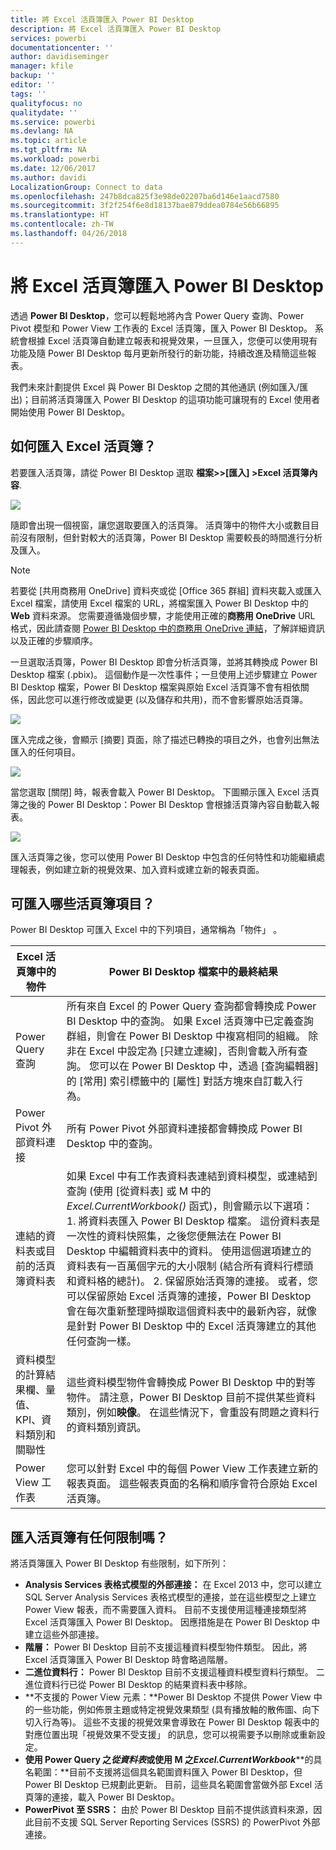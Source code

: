 ```yaml
---
title: 將 Excel 活頁簿匯入 Power BI Desktop
description: 將 Excel 活頁簿匯入 Power BI Desktop
services: powerbi
documentationcenter: ''
author: davidiseminger
manager: kfile
backup: ''
editor: ''
tags: ''
qualityfocus: no
qualitydate: ''
ms.service: powerbi
ms.devlang: NA
ms.topic: article
ms.tgt_pltfrm: NA
ms.workload: powerbi
ms.date: 12/06/2017
ms.author: davidi
LocalizationGroup: Connect to data
ms.openlocfilehash: 247b8dca825f3e98de02207ba6d146e1aacd7580
ms.sourcegitcommit: 3f2f254f6e8d18137bae879ddea0784e56b66895
ms.translationtype: HT
ms.contentlocale: zh-TW
ms.lasthandoff: 04/26/2018
---
```

# <a name="import-excel-workbooks-into-power-bi-desktop"></a>將 Excel 活頁簿匯入 Power BI Desktop
透過 **Power BI Desktop**，您可以輕鬆地將內含 Power Query 查詢、Power Pivot 模型和 Power View 工作表的 Excel 活頁簿，匯入 Power BI Desktop。 系統會根據 Excel 活頁簿自動建立報表和視覺效果，一旦匯入，您便可以使用現有功能及隨 Power BI Desktop 每月更新所發行的新功能，持續改進及精簡這些報表。

我們未來計劃提供 Excel 與 Power BI Desktop 之間的其他通訊 (例如匯入/匯出)；目前將活頁簿匯入 Power BI Desktop 的這項功能可讓現有的 Excel 使用者開始使用 Power BI Desktop。

## <a name="how-do-i-import-an-excel-workbook"></a>如何匯入 Excel 活頁簿？
若要匯入活頁簿，請從 Power BI Desktop 選取 **檔案\>>[匯入] \>Excel 活頁簿內容**.

![](media/desktop-import-excel-workbooks/importexceltopbi_1.png)

隨即會出現一個視窗，讓您選取要匯入的活頁簿。 活頁簿中的物件大小或數目目前沒有限制，但針對較大的活頁簿，Power BI Desktop 需要較長的時間進行分析及匯入。

> [!NOTE]
> 若要從 [共用商務用 OneDrive] 資料夾或從 [Office 365 群組] 資料夾載入或匯入 Excel 檔案，請使用 Excel 檔案的 URL，將檔案匯入 Power BI Desktop 中的 **Web** 資料來源。 您需要遵循幾個步驟，才能使用正確的**商務用 OneDrive** URL 格式，因此請查閱 [Power BI Desktop 中的商務用 OneDrive 連結](desktop-use-onedrive-business-links.md)，了解詳細資訊以及正確的步驟順序。
> 
> 

一旦選取活頁簿，Power BI Desktop 即會分析活頁簿，並將其轉換成 Power BI Desktop 檔案 (.pbix)。 這個動作是一次性事件；一旦使用上述步驟建立 Power BI Desktop 檔案，Power BI Desktop 檔案與原始 Excel 活頁簿不會有相依關係，因此您可以進行修改或變更 (以及儲存和共用)，而不會影響原始活頁簿。

![](media/desktop-import-excel-workbooks/importexceltopbi_2.png)

匯入完成之後，會顯示 [摘要]  頁面，除了描述已轉換的項目之外，也會列出無法匯入的任何項目。

![](media/desktop-import-excel-workbooks/importexceltopbi_3.png)

當您選取 [關閉] 時，報表會載入 Power BI Desktop。 下圖顯示匯入 Excel 活頁簿之後的 Power BI Desktop：Power BI Desktop 會根據活頁簿內容自動載入報表。

![](media/desktop-import-excel-workbooks/importexceltopbi_4.png)

匯入活頁簿之後，您可以使用 Power BI Desktop 中包含的任何特性和功能繼續處理報表，例如建立新的視覺效果、加入資料或建立新的報表頁面。

## <a name="which-workbook-elements-are-imported"></a>可匯入哪些活頁簿項目？
Power BI Desktop 可匯入 Excel 中的下列項目，通常稱為「物件」 。

| Excel 活頁簿中的物件 | Power BI Desktop 檔案中的最終結果 |
| --- | --- |
| Power Query 查詢 |所有來自 Excel 的 Power Query 查詢都會轉換成 Power BI Desktop 中的查詢。 如果 Excel 活頁簿中已定義查詢群組，則會在 Power BI Desktop 中複寫相同的組織。 除非在 Excel 中設定為 [只建立連線]，否則會載入所有查詢。 您可以在 Power BI Desktop 中，透過 [查詢編輯器]  的 [常用]  索引標籤中的 [屬性]  對話方塊來自訂載入行為。 |
| Power Pivot 外部資料連接 |所有 Power Pivot 外部資料連接都會轉換成 Power BI Desktop 中的查詢。 |
| 連結的資料表或目前的活頁簿資料表 |如果 Excel 中有工作表資料表連結到資料模型，或連結到查詢 (使用 [從資料表] 或 M 中的 *Excel.CurrentWorkbook()* 函式)，則會顯示以下選項：1. 將資料表匯入 Power BI Desktop 檔案。 這份資料表是一次性的資料快照集，之後您便無法在 Power BI Desktop 中編輯資料表中的資料。 使用這個選項建立的資料表有一百萬個字元的大小限制 (結合所有資料行標頭和資料格的總計)。 2. 保留原始活頁簿的連接。 或者，您可以保留原始 Excel 活頁簿的連接，Power BI Desktop 會在每次重新整理時擷取這個資料表中的最新內容，就像是針對 Power BI Desktop 中的 Excel 活頁簿建立的其他任何查詢一樣。 |
| 資料模型的計算結果欄、量值、KPI、資料類別和關聯性 |這些資料模型物件會轉換成 Power BI Desktop 中的對等物件。 請注意，Power BI Desktop 目前不提供某些資料類別，例如**映像**。 在這些情況下，會重設有問題之資料行的資料類別資訊。 |
| Power View 工作表 |您可以針對 Excel 中的每個 Power View 工作表建立新的報表頁面。 這些報表頁面的名稱和順序會符合原始 Excel 活頁簿。 |

## <a name="are-there-any-limitations-to-importing-a-workbook"></a>匯入活頁簿有任何限制嗎？
將活頁簿匯入 Power BI Desktop 有些限制，如下所列：

* **Analysis Services 表格式模型的外部連接：** 在 Excel 2013 中，您可以建立 SQL Server Analysis Services 表格式模型的連接，並在這些模型之上建立 Power View 報表，而不需要匯入資料。 目前不支援使用這種連接類型將 Excel 活頁簿匯入 Power BI Desktop。 因應措施是在 Power BI Desktop 中建立這些外部連接。
* **階層：** Power BI Desktop 目前不支援這種資料模型物件類型。 因此，將 Excel 活頁簿匯入 Power BI Desktop 時會略過階層。
* **二進位資料行：** Power BI Desktop 目前不支援這種資料模型資料行類型。 二進位資料行已從 Power BI Desktop 的結果資料表中移除。
* **不支援的 Power View 元素：**Power BI Desktop 不提供 Power View 中的一些功能，例如佈景主題或特定視覺效果類型 (具有播放軸的散佈圖、向下切入行為等)。 這些不支援的視覺效果會導致在 Power BI Desktop 報表中的對應位置出現「視覺效果不受支援」  的訊息，您可以視需要予以刪除或重新設定。
* **使用 Power Query 之*****從資料表*****或使用 M 之*****Excel.CurrentWorkbook*****的具名範圍：**目前不支援將這個具名範圍資料匯入 Power BI Desktop，但 Power BI Desktop 已規劃此更新。 目前，這些具名範圍會當做外部 Excel 活頁簿的連接，載入 Power BI Desktop。
* **PowerPivot 至 SSRS：** 由於 Power BI Desktop 目前不提供該資料來源，因此目前不支援 SQL Server Reporting Services (SSRS) 的 PowerPivot 外部連接。

